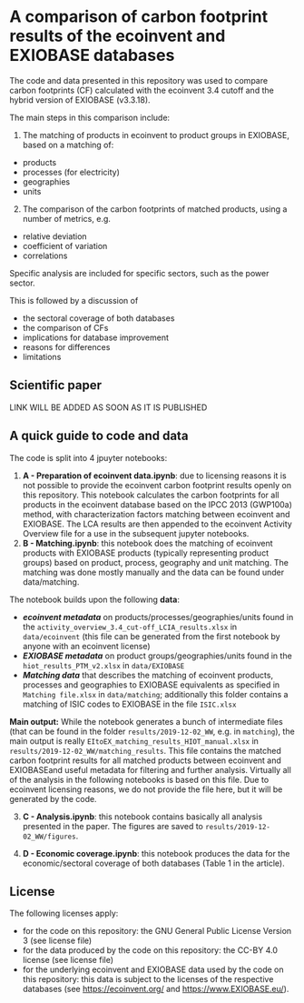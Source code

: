 # A comparison of carbon footprint results of the ecoinvent and EXIOBASE databases

The code and data presented in this repository was used to compare carbon footprints (CF) calculated with the ecoinvent 3.4 cutoff and the hybrid version of EXIOBASE (v3.3.18).

The main steps in this comparison include:

1) The matching of products in ecoinvent to product groups in EXIOBASE, based on a matching of:
- products
- processes (for electricity)
- geographies
- units

2) The comparison of the carbon footprints of matched products, using a number of metrics, e.g.
- relative deviation
- coefficient of variation
- correlations

Specific analysis are included for specific sectors, such as the power sector.

This is followed by a discussion of 
- the sectoral coverage of both databases
- the comparison of CFs
- implications for database improvement
- reasons for differences
- limitations

## Scientific paper
LINK WILL BE ADDED AS SOON AS IT IS PUBLISHED

## A quick guide to code and data
The code is split into 4 jpuyter notebooks:
1) **A - Preparation of ecoinvent data.ipynb**: due to licensing reasons it is not possible to provide the ecoinvent carbon footprint results openly on this repository. This notebook calculates the carbon footprints for all products in the ecoinvent database based on the IPCC 2013 (GWP100a) method, with characterization factors matching between ecoinvent and EXIOBASE. The LCA results are then appended to the ecoinvent Activity Overview file for a use in the subsequent jupyter notebooks.
2) **B - Matching.ipynb**: this notebook does the matching of ecoinvent products with EXIOBASE products (typically representing product groups) based on product, process, geography and unit matching. The matching was done mostly manually and the data can be found under data/matching. 

The notebook builds upon the following **data**:  
* **_ecoinvent metadata_** on products/processes/geographies/units found in the `activity_overview_3.4_cut-off_LCIA_results.xlsx` in `data/ecoinvent` (this file can be generated from the first notebook by anyone with an ecoinvent license)
* _**EXIOBASE metadata**_ on product groups/geographies/units found in the `hiot_results_PTM_v2.xlsx` in `data/EXIOBASE`
* **_Matching data_** that describes the matching of ecoinvent products, processes and geographies to EXIOBASE equivalents as specified in `Matching file.xlsx` in `data/matching`; additionally this folder contains a matching of ISIC codes to EXIOBASE in the file `ISIC.xlsx`

**Main output:** While the notebook generates a bunch of intermediate files (that can be found in the folder `results/2019-12-02_WW`, e.g. in `matching`), the main output is really `EItoEX_matching_results_HIOT_manual.xlsx` in `results/2019-12-02_WW/matching_results`. This file contains the matched carbon footprint results for all matched products between ecoinvent and EXIOBASEand useful metadata for filtering and further analysis. Virtually all of the analysis in the following notebooks is based on this file. Due to ecoinvent licensing reasons, we do not provide the file here, but it will be generated by the code.

3) **C - Analysis.ipynb**: this notebook contains basically all analysis presented in the paper. The figures are saved to `results/2019-12-02_WW/figures`.

4) **D - Economic coverage.ipynb**: this notebook produces the data for the economic/sectoral coverage of both databases (Table 1 in the article). 

## License
The following licenses apply:
- for the code on this repository: the GNU General Public License Version 3 (see license file)
- for the data produced by the code on this repository: the CC-BY 4.0 license (see license file)
- for the underlying ecoinvent and EXIOBASE data used by the code on this repository: this data is subject to the licenses of the respective databases (see https://ecoinvent.org/ and https://www.EXIOBASE.eu/).

